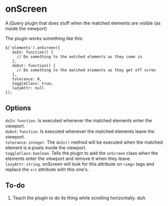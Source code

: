 onScreen
========

A jQuery plugin that does stuff when the matched elements are visible (as inside the viewport)

The plugin works something like this:

    $('elements').onScreen({
       doIn: function() {
         // Do something to the matched elements as they come in
       },
       doOut: function() {
         // Do something to the matched elements as they get off scren
       },
       tolerance: 0,
       toggleClass: true,
       lazyAttr: null
    });

Options
-------

`doIn`: `function`. Is executed whenever the matched elements enter the viewport.<br>
`doOut`: `function`. Is executed whenever the matched elements leave the viewport.<br>
`tolerance`: `integer`. The `doIn()` method will be executed when the matched element is `N` pixels inside the viewport.<br>
`toggleClass`: `boolean`. Tells the plugin to add the `onScreen` class when the elements enter the viewport and remove it when they leave.<br>
`lazyAttr`: `string`. onScreen will look for this attribute on `<img>` tags and replace the `src` attribute with this one's.<br>

To-do
-----

1. Teach the plugin to do its thing while scrolling horizontally. duh.
